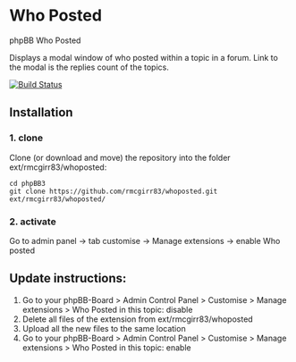 Who Posted
===============

phpBB Who Posted

Displays a modal window of who posted within a topic in a forum.  Link to the modal is the replies count of the topics.

[![Build Status](https://travis-ci.org/rmcgirr83/whoposted.svg?branch=master)](https://travis-ci.org/rmcgirr83/whoposted)

## Installation

### 1. clone
Clone (or download and move) the repository into the folder ext/rmcgirr83/whoposted:

```
cd phpBB3
git clone https://github.com/rmcgirr83/whoposted.git ext/rmcgirr83/whoposted/
```

### 2. activate
Go to admin panel -> tab customise -> Manage extensions -> enable Who posted


## Update instructions:
1. Go to your phpBB-Board > Admin Control Panel > Customise > Manage extensions > Who Posted in this topic: disable
2. Delete all files of the extension from ext/rmcgirr83/whoposted
3. Upload all the new files to the same location
4. Go to your phpBB-Board > Admin Control Panel > Customise > Manage extensions > Who Posted in this topic: enable